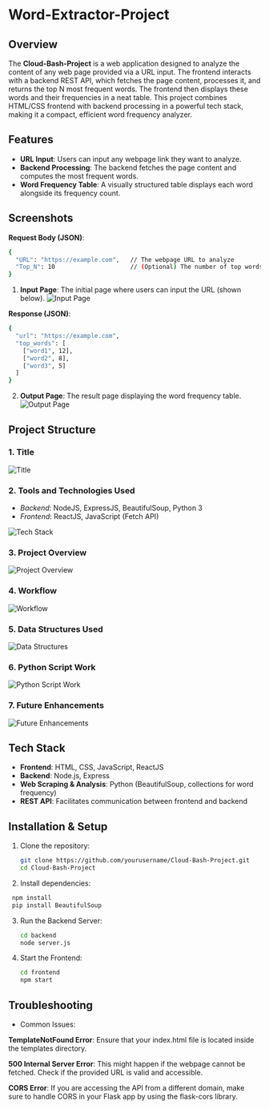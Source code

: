 # Word-Extractor-Project

## Overview

The **Cloud-Bash-Project** is a web application designed to analyze the content of any web page provided via a URL input. The frontend interacts with a backend REST API, which fetches the page content, processes it, and returns the top N most frequent words. The frontend then displays these words and their frequencies in a neat table. This project combines HTML/CSS frontend with backend processing in a powerful tech stack, making it a compact, efficient word frequency analyzer.

## Features

- **URL Input**: Users can input any webpage link they want to analyze.
- **Backend Processing**: The backend fetches the page content and computes the most frequent words.
- **Word Frequency Table**: A visually structured table displays each word alongside its frequency count.
  
## Screenshots

**Request Body (JSON)**:
```bash
{
  "URL": "https://example.com",   // The webpage URL to analyze
  "Top_N": 10                     // (Optional) The number of top words to return (default is 10)
}
```

1. **Input Page**: The initial page where users can input the URL (shown below).
   ![Input Page](./Docs/Input.png)


**Response (JSON)**:
```bash
{
  "url": "https://example.com",
  "top_words": [
    ["word1", 12],
    ["word2", 8],
    ["word3", 5]
  ]
}
```

2. **Output Page**: The result page displaying the word frequency table.
   ![Output Page](./Docs/Output.png)

## Project Structure

### 1. Title
   ![Title](./Docs/1_Extractor.png)

### 2. Tools and Technologies Used
  - *Backend*: NodeJS, ExpressJS, BeautifulSoup, Python 3
  - *Frontend*: ReactJS, JavaScript (Fetch API)

   ![Tech Stack](./Docs/2_Extractor.png)

### 3. Project Overview
   ![Project Overview](./Docs/3_Extractor.png)

### 4. Workflow
   ![Workflow](./Docs/4_Extractor.png)

### 5. Data Structures Used
   ![Data Structures](./Docs/5_Extractor.png)

### 6. Python Script Work
   ![Python Script Work](./Docs/6_Extractor.png)

### 7. Future Enhancements
   ![Future Enhancements](./Docs/7_Extractor.png)

## Tech Stack

- **Frontend**: HTML, CSS, JavaScript, ReactJS
- **Backend**: Node.js, Express
- **Web Scraping & Analysis**: Python (BeautifulSoup, collections for word frequency)
- **REST API**: Facilitates communication between frontend and backend

## Installation & Setup

1. Clone the repository:
   ```bash
   git clone https://github.com/yourusername/Cloud-Bash-Project.git
   cd Cloud-Bash-Project
   ```
   
2. Install dependencies:
  ```bash
   npm install
   pip install BeautifulSoup
   ```

3. Run the Backend Server:
   ```bash
   cd backend
   node server.js
   ```
4. Start the Frontend:
   ```bash
   cd frontend
   npm start
   ```

 ## Troubleshooting
- Common Issues:
  
**TemplateNotFound Error**: Ensure that your index.html file is located inside the templates directory.

**500 Internal Server Error**: This might happen if the webpage cannot be fetched. Check if the provided URL is valid and accessible.

**CORS Error**: If you are accessing the API from a different domain, make sure to handle CORS in your Flask app by using the flask-cors library.
  
